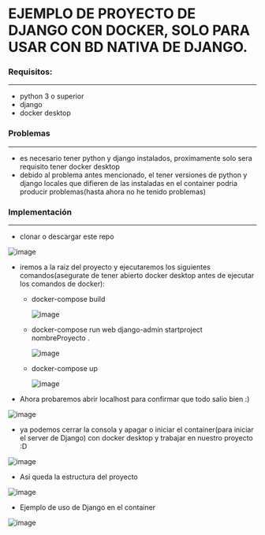 # EJEMPLO DE PROYECTO DE DJANGO CON DOCKER, SOLO PARA USAR CON BD NATIVA DE DJANGO.

### Requisitos:
------
* python 3 o superior
* django
* docker desktop

### Problemas
------
* es necesario tener python y django instalados, proximamente solo sera requisito tener docker desktop
* debido al problema antes mencionado, el tener versiones de python y django locales que difieren de las instaladas en el container podria producir problemas(hasta ahora no he tenido problemas)

### Implementación
------
* clonar o descargar este repo

![image](https://user-images.githubusercontent.com/83993271/218275424-309cc719-eba8-4337-a2ab-6ea0cf6ef34c.png)

* iremos a la raiz del proyecto y ejecutaremos los siguientes comandos(asegurate de tener abierto docker desktop antes de ejecutar los comandos de docker):

    * docker-compose build
    
      ![image](https://user-images.githubusercontent.com/83993271/218324594-97f0629d-8136-4a0d-bb61-e1ad0429939e.png)

    * docker-compose run web django-admin startproject nombreProyecto .
    
      ![image](https://user-images.githubusercontent.com/83993271/218324700-2c0512d7-dd4b-429a-873c-976c82c06a27.png)

    * docker-compose up
    
      ![image](https://user-images.githubusercontent.com/83993271/218324769-a22d5c4b-16c7-4878-904b-68d2b42e451d.png)

* Ahora probaremos abrir localhost para confirmar que todo salio bien :)

![image](https://user-images.githubusercontent.com/83993271/218277154-29ca325f-cf8e-431a-91ca-74642f6f63e6.png)

* ya podemos cerrar la consola y apagar o iniciar el container(para iniciar el server de Django) con docker desktop y trabajar en nuestro proyecto :D

![image](https://user-images.githubusercontent.com/83993271/218325086-0453aa0f-6229-4bfa-bf45-481092c45eb3.png)

* Así queda la estructura del proyecto

![image](https://user-images.githubusercontent.com/83993271/218325320-a1e3b94f-46cb-4ff1-9e02-6df34fcc63c3.png)

* Ejemplo de uso de Django en el container

![image](https://user-images.githubusercontent.com/83993271/218325984-992c6001-ea68-47f6-88fd-affd04af453e.png)



 
 


